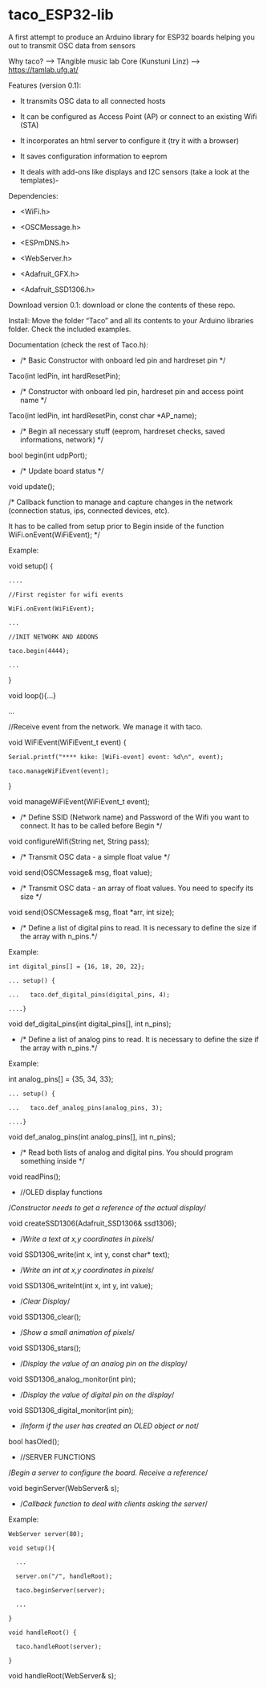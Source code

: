 # taco_ESP32-lib
A first attempt to produce an Arduino library for ESP32 boards helping you out to transmit OSC data from sensors

Why taco? --> TAngible music lab Core (Kunstuni Linz) --> https://tamlab.ufg.at/

Features (version 0.1):

* It transmits OSC data to all connected hosts

* It can be configured as Access Point (AP) or connect to an existing Wifi (STA)

* It incorporates an html server to configure it (try it with a browser)

* It saves configuration information to eeprom

* It deals with add-ons like displays and I2C sensors (take a look at the templates)-

Dependencies:

* <WiFi.h>

* <OSCMessage.h>

* <ESPmDNS.h>

* <WebServer.h>

* <Adafruit_GFX.h>

* <Adafruit_SSD1306.h>

Download version 0.1: download or clone the contents of these repo.


Install: Move the folder “Taco” and all its contents to your Arduino libraries folder. Check the included examples.


Documentation (check the rest of Taco.h):

  * /* Basic Constructor with onboard led pin and hardreset pin */
  
  Taco(int ledPin, int hardResetPin);
  

  * /* Constructor with onboard led pin, hardreset pin and access point name */
  
  Taco(int ledPin, int hardResetPin, const char *AP_name);
  

  * /* Begin all necessary stuff (eeprom, hardreset checks, saved informations, network) */
  
  bool begin(int udpPort);
  

  * /* Update board status */
  
  void update();
  

  /* Callback function to manage and capture changes in the network (connection status, ips, connected devices, etc).
  
  It has to be called from setup prior to Begin inside of the function WiFi.onEvent(WiFiEvent); */
  
  Example:
  
  void setup() {
  
    ....
    
    //First register for wifi events
    
    WiFi.onEvent(WiFiEvent);
    
    ...
    
    //INIT NETWORK AND ADDONS
    
    taco.begin(4444);
    
    ...
    
  }
  
  void loop(){...}
  
  ...
  
  //Receive event from the network. We manage it with taco.
  
  void WiFiEvent(WiFiEvent_t event) {
  
    Serial.printf("**** kike: [WiFi-event] event: %d\n", event);
    
    taco.manageWiFiEvent(event);
    
  } 
  
  void manageWiFiEvent(WiFiEvent_t event);
  

  * /* Define SSID (Network name) and Password of the Wifi you want to connect.
  It has to be called before Begin */
  
  void configureWifi(String net, String pass);
  

  * /* Transmit OSC data - a simple float value */
  
  void send(OSCMessage& msg, float value);
  

  * /* Transmit OSC data - an array of float values. You need to specify its size */
  
  void send(OSCMessage& msg, float *arr, int size);
  

  * /* Define a list of digital pins to read. It is necessary to define the size if the array with n_pins.*/
  
  Example:
  
    int digital_pins[] = {16, 18, 20, 22};
    
    ... setup() {
    
    ...   taco.def_digital_pins(digital_pins, 4);
    
    ....} 
  
  void def_digital_pins(int digital_pins[], int n_pins);
  

  * /* Define a list of analog pins to read. It is necessary to define the size if the array with n_pins.*/
  
  Example:
  
  int analog_pins[] = {35, 34, 33};
  
    ... setup() {
    
    ...   taco.def_analog_pins(analog_pins, 3);
    
    ....}     
  
  void def_analog_pins(int analog_pins[], int n_pins);
  

  * /* Read both lists of analog and digital pins. You should program something inside */
  
  void readPins();
  

  * //OLED display functions
  
  /*Constructor needs to get a reference of the actual display*/
  
  void createSSD1306(Adafruit_SSD1306& ssd1306);
  

  * /*Write a text at x,y coordinates in pixels*/
  
  void SSD1306_write(int x, int y, const char* text);
  

  * /*Write an int at x,y coordinates in pixels*/
  
  void SSD1306_writeInt(int x, int y, int value);
  

  * /*Clear Display*/
  
  void SSD1306_clear();
  

  * /*Show a small animation of pixels*/
  
  void SSD1306_stars();
  

  * /*Display the value of an analog pin on the display*/
  
  void SSD1306_analog_monitor(int pin);
  

  * /*Display the value of digital pin on the display*/
  
  void SSD1306_digital_monitor(int pin);
  

  * /*Inform if the user has created an OLED object or not*/
  
  bool hasOled();
  

  * //SERVER FUNCTIONS
  
  /*Begin a server to configure the board. Receive a reference*/
  
  void beginServer(WebServer& s);
  

  * /*Callback function to deal with clients asking the server*/
  
  Example:
  
    WebServer server(80);
    
    void setup(){
    
      ...
      
      server.on("/", handleRoot);
      
      taco.beginServer(server);
      
      ...
      
    }
    
    void handleRoot() {
    
      taco.handleRoot(server);
      
    }
    
  
 
  void handleRoot(WebServer& s);



